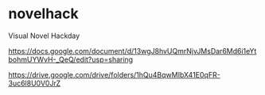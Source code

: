 # novelhack
Visual Novel Hackday

https://docs.google.com/document/d/13wgJ8hvUQmrNjvJMsDar6Md6i1eYtbohmUYWvH-_QeQ/edit?usp=sharing

https://drive.google.com/drive/folders/1hQu4BqwMIbX41E0qFR-3uc6l8U0V0JrZ
